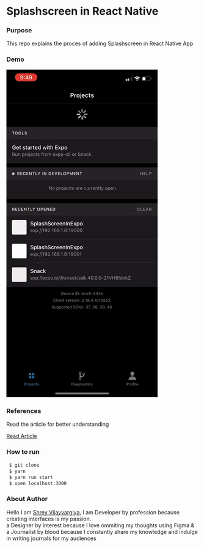 <h1>Splashscreen in React Native</h1>

<h3>Purpose</h3>
<p>This repo explains the proces of adding Splashscreen in React Native App
</p>

<h3>Demo</h3>
<img src="./assets/demo.gif">

<h3>References</h3>
<p>Read the article for better understanding</p>

<a href="https://shreyvijayvargiya26.medium.com/adding-splashscreen-to-react-native-app-f688b664e6e9">Read Article</a>

<h3>How to run</h3>
 
 ```
  $ git clone
  $ yarn
  $ yarn run start
  $ open localhost:3000
 ```

<h3>About Author</h3>
<p>Hello I am <a href="https://shreyvijayvargiya26.medium.com/">Shrey Vijayvargiya</a>, I am Developer by profession because creating interfaces is my passion. 
  <br /> a Designer by interest because I love ommiting my thoughts using Figma & <br />a Journalist by blood because I constantly share my knowledge and indulge in writing journals for my audiences</p>
